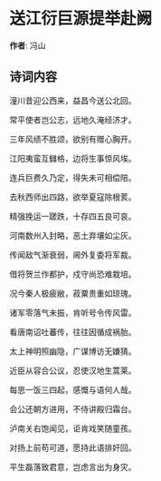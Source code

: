 # 送江衍巨源提举赴阙

**作者**: 冯山

## 诗词内容

潼川昔迎公西来，益昌今送公北回。

常平使者岂公志，远地久淹经济才。

三年风绩不胜颂，欲别有赠心胸开。

江阳夷蛮互雠格，边将生事惊风埃。

连兵巨费久乃定，得失未可相偿陪。

去秋西师出四路，欲举夏寇除根荄。

精强挽运一蹉跌，十存四五良可哀。

河南数州入封略，恶土弃壤如尘灰。

传闻敌气渐衰弱，阃外复委将军裁。

借将贺兰作都护，戍守尚恐难栽培。

况今秦人极疲敝，菽粟贵重如琼瑰。

诸军零落气未振，肯听号令传风雷。

看唐南诏吐蕃传，往往因循成祸胎。

太上神明照幽隐，广谋博访无嫌猜。

近臣从容合公议，忍使汉地生蒿莱。

每思一饭三四起，感慨与语何人哉。

会公还朝方进用，不侍讲殿归霜台。

泸南关右饱闻见，讵肯戏笑随童孩。

对扬上前苟可道，愿持此语排奸回。

平生磊落致君意，岂虑言出为身灾。

